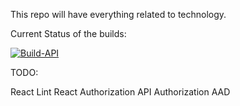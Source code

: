 This repo will have everything related to technology.

Current Status of the builds:

[![Build-API](https://github.com/vermavarun/_TheApplication/actions/workflows/build.yml/badge.svg)](https://github.com/vermavarun/_TheApplication/actions/workflows/build.yml)

TODO:

React Lint
React Authorization
API Authorization AAD
